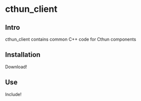 # cthun_client

## Intro

cthun_client contains common C++ code for Cthun components

## Installation

Download!

## Use

Include!
